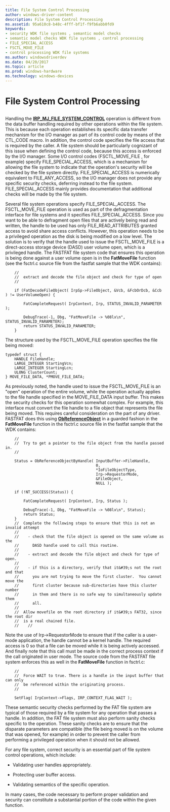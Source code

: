 ```yaml
---
title: File System Control Processing
author: windows-driver-content
description: File System Control Processing
ms.assetid: 95a610c8-b48c-4fff-bf1f-f9fb6abb0fd9
keywords:
- security WDK file systems , semantic model checks
- semantic model checks WDK file systems , control processing
- FILE_SPECIAL_ACCESS
- FSCTL_MOVE_FILE
- control processing WDK file systems
ms.author: windowsdriverdev
ms.date: 04/20/2017
ms.topic: article
ms.prod: windows-hardware
ms.technology: windows-devices
---
```


# File System Control Processing


## <span id="ddk_file_system_control_processing_if"></span><span id="DDK_FILE_SYSTEM_CONTROL_PROCESSING_IF"></span>


Handling the [**IRP\_MJ\_FILE\_SYSTEM\_CONTROL**](https://msdn.microsoft.com/library/windows/hardware/ff548670) operation is different from the data buffer handling required by other operations within the file system. This is because each operation establishes its specific data transfer mechanism for the I/O manager as part of its control code by means of the CTL\_CODE macro. In addition, the control code specifies the file access that is required by the caller. A file system should be particularly cognizant of this issue when defining the control code, because this access is enforced by the I/O manager. Some I/O control codes (FSCTL\_MOVE\_FILE , for example) specify FILE\_SPECIAL\_ACCESS, which is a mechanism for allowing the file system to indicate that the operation's security will be checked by the file system directly. FILE\_SPECIAL\_ACCESS is numerically equivalent to FILE\_ANY\_ACCESS, so the I/O manager does not provide any specific security checks, deferring instead to the file system. FILE\_SPECIAL\_ACCESS mainly provides documentation that additional checks will be made by the file system.

Several file system operations specify FILE\_SPECIAL\_ACCESS. The FSCTL\_MOVE\_FILE operation is used as part of the defragmentation interface for file systems and it specifies FILE\_SPECIAL\_ACCESS. Since you want to be able to defragment open files that are actively being read and written, the handle to be used has only FILE\_READ\_ATTRIBUTES granted access to avoid share access conflicts. However, this operation needs to be a privileged operation as the disk is being modified on a low level. The solution is to verify that the handle used to issue the FSCTL\_MOVE\_FILE is a direct-access storage device (DASD) user volume open, which is a privileged handle. The FASTFAT file system code that ensures this operation is being done against a user volume open is in the **FatMoveFile** function (see the fsctrl.c source file from the fastfat sample that the WDK contains):

```
    //
    //  extract and decode the file object and check for type of open
    //

    if (FatDecodeFileObject( IrpSp->FileObject, &Vcb, &FcbOrDcb, &Ccb ) != UserVolumeOpen) {

        FatCompleteRequest( IrpContext, Irp, STATUS_INVALID_PARAMETER );

        DebugTrace(-1, Dbg, "FatMoveFile -> %08lx\n", STATUS_INVALID_PARAMETER);
        return STATUS_INVALID_PARAMETER;
    }
```

The structure used by the FSCTL\_MOVE\_FILE operation specifies the file being moved:

```
typedef struct {
    HANDLE FileHandle;
    LARGE_INTEGER StartingVcn;
    LARGE_INTEGER StartingLcn;
    ULONG ClusterCount;
} MOVE_FILE_DATA, *PMOVE_FILE_DATA;
```

As previously noted, the handle used to issue the FSCTL\_MOVE\_FILE is an "open" operation of the entire volume, while the operation actually applies to the file handle specified in the MOVE\_FILE\_DATA input buffer. This makes the security checks for this operation somewhat complex. For example, this interface must convert the file handle to a file object that represents the file being moved. This requires careful consideration on the part of any driver. FASTFAT does this using [**ObReferenceObject**](https://msdn.microsoft.com/library/windows/hardware/ff558678) in a guarded fashion in the **FatMoveFile** function in the fsctrl.c source file in the fastfat sample that the WDK contains:

```
    //
    //  Try to get a pointer to the file object from the handle passed in.
    //

    Status = ObReferenceObjectByHandle( InputBuffer->FileHandle,
                                        0,
                                        *IoFileObjectType,
                                        Irp->RequestorMode,
                                        &FileObject,
                                        NULL );

    if (!NT_SUCCESS(Status)) {

        FatCompleteRequest( IrpContext, Irp, Status );

        DebugTrace(-1, Dbg, "FatMoveFile -> %08lx\n", Status);
        return Status;
    }
    //  Complete the following steps to ensure that this is not an invalid attempt
    //
    //    - check that the file object is opened on the same volume as the
    //      DASD handle used to call this routine.
    //
    //    - extract and decode the file object and check for type of open.
    //
    //    - if this is a directory, verify that it&#39;s not the root and that
    //      you are not trying to move the first cluster.  You cannot move the
    //      first cluster because sub-directories have this cluster number
    //      in them and there is no safe way to simultaneously update them
    //      all.
    //
    //  Allow movefile on the root directory if it&#39;s FAT32, since the root dir
    //  is a real chained file.
    //    //
```

Note the use of Irp-&gt;RequestorMode to ensure that if the caller is a user-mode application, the handle cannot be a kernel handle. The required access is 0 so that a file can be moved while it is being actively accessed. And finally note that this call must be made in the correct process context if the call originated in user mode. The source code from the FASTFAT file system enforces this as well in the **FatMoveFile** function in fsctrl.c:

```
    //
    //  Force WAIT to true. There is a handle in the input buffer that can only
    //  be referenced within the originating process.
    //

    SetFlag( IrpContext->Flags, IRP_CONTEXT_FLAG_WAIT );
```

These semantic security checks performed by the FAT file system are typical of those required by a file system for any operation that passes a handle. In addition, the FAT file system must also perform sanity checks specific to the operation. These sanity checks are to ensure that the disparate parameters are compatible (the file being moved is on the volume that was opened, for example) in order to prevent the caller from performing a privileged operation when it should not be allowed.

For any file system, correct security is an essential part of file system control operations, which include:

-   Validating user handles appropriately.

-   Protecting user buffer access.

-   Validating semantics of the specific operation.

In many cases, the code necessary to perform proper validation and security can constitute a substantial portion of the code within the given function.

 

 




